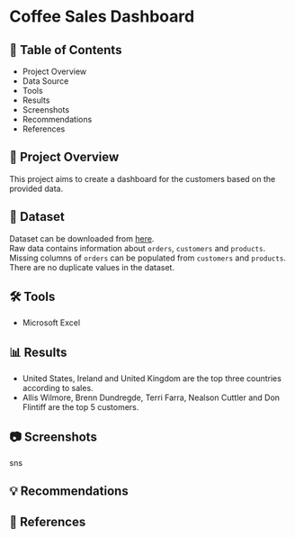 # Coffee Sales Dashboard

## 🔖 Table of Contents
* Project Overview
* Data Source
* Tools
* Results
* Screenshots
* Recommendations
* References

## 🔎 Project Overview
This project aims to create a dashboard for the customers based on the provided data.

## 📁 Dataset
Dataset can be downloaded from [here](https://github.com/mochen862/excel-project-coffee-sales).  
Raw data contains information about `orders`, `customers` and `products`.  
Missing columns of `orders` can be populated from `customers` and `products`.
There are no duplicate values in the dataset.

## 🛠️ Tools
* Microsoft Excel
  
## 📊 Results
* United States, Ireland and United Kingdom are the top three countries according to sales.
* Allis Wilmore, Brenn Dundregde, Terri Farra, Nealson Cuttler and Don Flintiff are the top 5 customers.

## 📷 Screenshots
sns

## 💡 Recommendations


## 🔗 References


